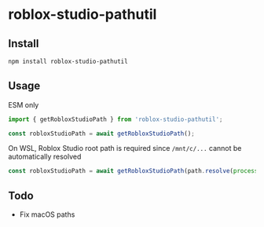 # roblox-studio-pathutil

## Install

```bash
npm install roblox-studio-pathutil
```

## Usage

ESM only

```js
import { getRobloxStudioPath } from 'roblox-studio-pathutil';

const robloxStudioPath = await getRobloxStudioPath();
```

On WSL, Roblox Studio root path is required since `/mnt/c/...` cannot be automatically resolved

```js
const robloxStudioPath = await getRobloxStudioPath(path.resolve(process.env.LOCALAPPDATA, 'Roblox'));
```

## Todo

-   Fix macOS paths
